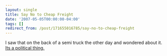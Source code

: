 ```yaml
---
layout: single
title: Say No to Cheap Freight
date: '2007-05-05T00:00:00-04:00'
tags: []
redirect_from: /post/171655016785/say-no-to-cheap-freight
---
```

I saw that on the back of a semi truck the other day and wondered about it. [Its a political thing.](http://www.obac.ca/DynamicWeb/english/view.asp?x=169&amp;id=103)
